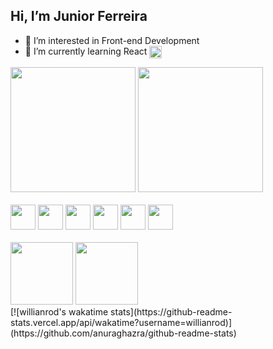 ## Hi, I’m Junior Ferreira
- 👀 I’m interested in Front-end Development
- 🌱 I’m currently learning React <img align="center" width="20px" heigth="20px" src="https://cdn.jsdelivr.net/gh/devicons/devicon/icons/react/react-original.svg" />


<!---
juniorferreira23/juniorferreira23 is a ✨ special ✨ repository because its `README.md` (this file) appears on your GitHub profile.
You can click the Preview link to take a look at your changes.
--->

<div style="display: inline_block">
  <img style="height: 200px" src="https://github-readme-stats.vercel.app/api?username=juniorferreira23&show_icons=true&theme=radical"/>
  <img style="height: 200px" src="https://github-readme-stats.vercel.app/api/top-langs/?username=juniorferreira23&layout=compact"/>
</div>
</br>
<div style="display: inline_block;">
  <img width="40px" heigth="40px" src="https://cdn.jsdelivr.net/gh/devicons/devicon/icons/html5/html5-original.svg" />
  <img width="40px" heigth="40px" src="https://cdn.jsdelivr.net/gh/devicons/devicon/icons/css3/css3-original.svg" />
  <img width="40px" heigth="40px" src="https://cdn.jsdelivr.net/gh/devicons/devicon/icons/javascript/javascript-original.svg" />
  <img width="40px" heigth="40px" src="https://cdn.jsdelivr.net/gh/devicons/devicon/icons/jquery/jquery-original.svg" />
  <img width="40px" heigth="40px" src="https://cdn.jsdelivr.net/gh/devicons/devicon/icons/sass/sass-original.svg" />
  <img width="40px" heigth="40px" src="https://cdn.jsdelivr.net/gh/devicons/devicon/icons/python/python-original.svg" />
</div>
</br>
<div style="display: inline_block;">
  <a href="https://api.whatsapp.com/send?phone=5581997453763" target="_blank"><img width="100px" heigth="100px" src="https://img.shields.io/badge/WhatsApp-25D366?style=for-the-badge&logo=whatsapp&logoColor=white" /></a>
  <a href="https://www.linkedin.com/in/junior-ferreira-988763230/" target="_blank"><img width="100px" heigth="100px" src="https://img.shields.io/badge/LinkedIn-0077B5?style=for-the-badge&logo=linkedin&logoColor=white" /></a>
</div>
[![willianrod's wakatime stats](https://github-readme-stats.vercel.app/api/wakatime?username=willianrod)](https://github.com/anuraghazra/github-readme-stats)
